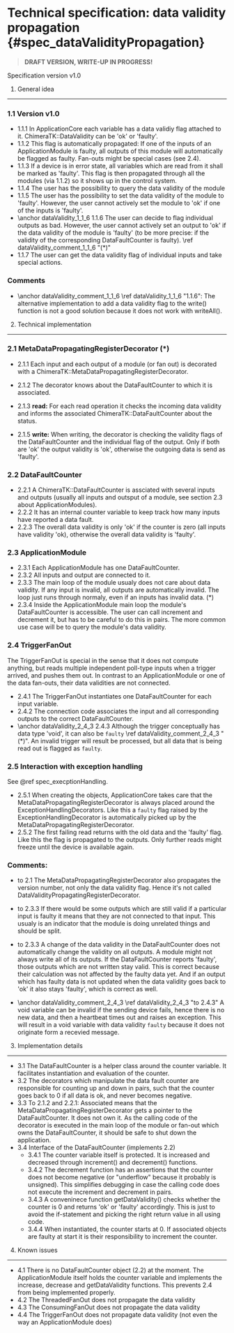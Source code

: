 Technical specification: data validity propagation {#spec_dataValidityPropagation}
==================================================================================

> **DRAFT VERSION, WRITE-UP IN PROGRESS!**

Specification version v1.0

1. General idea
---------------

### 1.1 Version v1.0

* 1.1.1 In ApplicationCore each variable has a data validiy flag attached to it. ChimeraTK::DataValidity can be 'ok' or 'faulty'.
* 1.1.2 This flag is automatically propagated: If one of the inputs of an ApplicationModule is faulty, all outputs of this module will automatically be flagged as faulty.
      Fan-outs might be special cases (see 2.4).
* 1.1.3 If a device is in error state, all variables which are read from it shall be marked as 'faulty'. This flag is then propagated through all the modules (via 1.1.2) so it shows up in the control system.
* 1.1.4 The user has the possibility to query the data validity of the module
* 1.1.5 The user has the possibility to set the data validity of the module to 'faulty'. However, the user cannot actively set the module to 'ok' if one of the inputs is 'faulty'.
* \anchor dataValidity_1_1_6 1.1.6 The user can decide to flag individual outputs as bad. However, the user cannot actively set an output to 'ok' if the data validity of the module is 'faulty' (to be more precise: if the validity of the corresponding  DataFaultCounter is faulty). \ref dataValidity_comment_1_1_6 "(*)"
* 1.1.7 The user can get the data validity flag of individual inputs and take special actions.

### Comments

* \anchor dataValidity_comment_1_1_6 \ref dataValidity_1_1_6 "1.1.6": The alternative implementation to add a data validity flag to the write() function is not a good solution because it does not work with writeAll().

2. Technical implementation
---------------------------

### 2.1 MetaDataPropagatingRegisterDecorator (*)

* 2.1.1 Each input and each output of a module (or fan out) is decorated with a ChimeraTK::MetaDataPropagatingRegisterDecorator.
* 2.1.2 The decorator knows about the DataFaultCounter to which it is associated.

* 2.1.3 **read:** For each read operation it checks the incoming data validity and informs the associated ChimeraTK::DataFaultCounter about the status.
* 2.1.5 **write:** When writing, the decorator is checking the validity flags of the DataFaultCounter and the individual flag of the output. Only if both are 'ok' the output validity is 'ok', otherwise the outgoing data is send as 'faulty'.

### 2.2 DataFaultCounter

* 2.2.1 A ChimeraTK::DataFaultCounter is assciated with several inputs and outputs (usually all inputs and outsput of a module, see section 2.3 about ApplicationModules).
* 2.2.2 It has an internal counter variable to keep track how many inputs have reported a data fault.
* 2.2.3 The overall data validity is only 'ok' if the counter is zero (all inputs have validity 'ok), otherwise the overall data validity is 'faulty'.

### 2.3 ApplicationModule

* 2.3.1 Each ApplicationModule has one DataFaultCounter.
* 2.3.2 All inputs and output are connected to it.
* 2.3.3 The main loop of the module usualy does not care about data validity. If any input is invalid, all outputs are automatically invalid. The loop just runs through normaly, even if an inputs has invalid data. (*)
* 2.3.4 Inside the ApplicationModule main loop the module's DataFaultCounter is accessible. The user can call increment and decrement it, but has to be careful to do this in pairs. The more common use case will be to query the module's data validity.

### 2.4 TriggerFanOut

The TriggerFanOut is special in the sense that it does not compute anything, but reads multiple independent poll-type inputs when a trigger arrived, and pushes them out. In contrast to an ApplicationModule or one of the data fan-outs, their data validities are not connected.

* 2.4.1 The TriggerFanOut instantiates one DataFaultCounter for each input variable.
* 2.4.2 The connection code associates the input and all corresponding outputs to the correct DataFaultCounter.
* \anchor dataValidity_2_4_3 2.4.3 Although the trigger conceptually has data type 'void', it can also be `faulty` \ref dataValidity_comment_2_4_3 "(*)". An invalid trigger will result be processed, but all data that is being read out is flagged as `faulty`.

### 2.5 Interaction with exception handling

See @ref spec_execptionHandling.

* 2.5.1 When creating the objects, ApplicationCore takes care that the MetaDataPropagatingRegisterDecorator is always placed around the ExceptionHandlingDecorators. Like this
  a `faulty` flag raised by the ExceptionHandlingDecorator is automatically picked up by the MetaDataPropagatingRegisterDecorator.
* 2.5.2 The first failing read returns with the old data and the 'faulty' flag. Like this the flag is propagated to the outputs. Only further reads might freeze until the device is available again.

### Comments:

* to 2.1 The MetaDataPropagatingRegisterDecorator also propagates the version number, not only the data validity flag. Hence it's not called DataValidityPropagatingRegisterDecorator.
* to 2.3.3 If there would be some outputs which are still valid if a particular input is faulty it means that they are not connected to that input. This usualy is an indicator that the module is doing unrelated things and should be split.
* to 2.3.3 A change of the data validity in the DataFaultCounter does not automatically change the validity on all outputs. A module might not always write all of its outputs. If the DataFaultCounter reports 'faulty', those outputs which are not written stay valid. This is correct because their calculation was not affected by the faulty data yet. And if an output which has faulty data is not updated when the data validity goes back to 'ok' it also stays 'faulty', which is correct as well.

* \anchor dataValidity_comment_2_4_3 \ref dataValidity_2_4_3 "to 2.4.3"  A void variable can be invalid if the sending device fails, hence there is no new data, and then a heartbeat times out and raises an exception. This will result in a void variable with data validity `faulty` because it does not originate form a recevied message.



3. Implementation details
-------------------------

* 3.1 The DataFaultCounter is a helper class around the counter variable. It facilitates instantiation and evaluation of the counter.
* 3.2 The decorators which manipulate the data fault counter are responsible for counting up and down in pairs, such that the counter goes back to 0 if all data is ok, and never becomes negative.
* 3.3 To 2.1.2 and 2.2.1: Associated means that the MetaDataPropagatingRegisterDecorator gets a pointer to the DataFaultCounter. It does not own it. As the calling code of the decorator is executed in the main loop of the module or fan-out which owns the DataFaultCounter, it should be safe to shut down the application.
* 3.4 Interface of the DataFaultCounter (implements 2.2)
    * 3.4.1 The counter variable itself is protected. It is increased and decreased through increment() and decrement() functions.
    * 3.4.2 The decrement function has an assertions that the counter does not become negative (or "underflow" because it probably is unsigned). This simplifies debugging in case the calling code does not execute the increment and decrement in pairs.
    * 3.4.3 A conveninece function getDataValidity() checks whether the counter is 0 and returns 'ok' or 'faulty' accordingly. This is just to avoid the if-statement and picking the right return value in all using code.
    * 3.4.4 When instantiated, the counter starts at 0. If associated objects are faulty at start it is their responsibility to increment the counter.

4. Known issues
---------------

* 4.1 There is no DataFaultCounter object (2.2) at the moment. The ApplicationModule itself holds the counter variable and implements the increase, decrease and getDataValidity functions. This prevents 2.4 from being implemented properly.
* 4.2 The ThreadedFanOut does not propagate the data validity
* 4.3 The ConsumingFanOut does not propagate the data validity
* 4.4 The TriggerFanOut does not propagate data validity (not even the way an ApplicationModule does)

